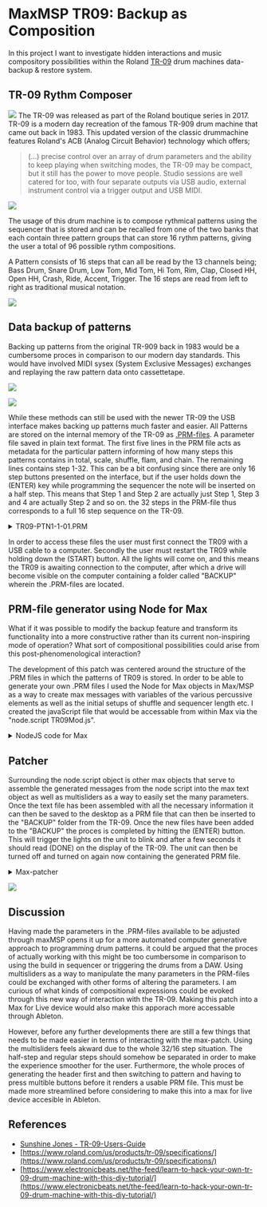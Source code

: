 # MaxMSP TR09: Backup as Composition


In this project I want to investigate hidden interactions and music compository possibilities  within the Roland [TR-09](https://www.roland.com/global/products/tr-09/) drum machines data-backup & restore system.

## TR-09 Rythm Composer
![](https://static.roland.com/assets/images/products/gallery/tr-09_top_gal.jpg)
The TR-09 was released as part of the Roland boutique series in 2017. TR-09 is a modern day recreation of the famous TR-909 drum machine that came out back in 1983. This updated version of the classic drummachine features Roland's ACB (Analog Circuit Behavior) technology which offers;

>  (...) precise control over an array of drum parameters and the ability to keep playing when switching modes, the TR-09 may be compact, but it still has the power to move people. Studio sessions are well catered for too, with four separate outputs via USB audio, external instrument control via a trigger output and USB MIDI.

![](./media/TR09PatternStorage.png)

The usage of this drum machine is to compose rythmical patterns using the sequencer that is stored and can be recalled from one of the two banks that each contain three pattern groups that can store 16 rythm patterns, giving the user a total of 96 possible rythm compositions.

A Pattern consists of 16 steps that can all be read by the 13 channels being; Bass Drum, Snare Drum, Low Tom, Mid Tom, Hi Tom, Rim, Clap, Closed HH, Open HH, Crash, Ride, Accent, Trigger. The 16 steps are read from left to right as traditional musical notation.  

![](./media/TR-09MusicalNotation.png)

## Data backup of patterns

Backing up patterns from the original TR-909 back in 1983 would be a cumbersome proces in comparison to our modern day standards. This would have involved MIDI sysex (System Exclusive Messages) exchanges and replaying the raw pattern data onto cassettetape.

![](https://www.bome.com/bome/images/products_sendsx_screenshot.png)

![](./media/Datasette.png)

While these methods can still be used with the newer TR-09 the USB interface makes backing up patterns much faster and easier. All Patterns are stored on the internal memory of the TR-09 as [.PRM-files](https://www.openthefile.net/extension/prm). A parameter file saved in plain text format. The first five lines in the PRM file acts as metadata for the particular pattern informing of how many steps this patterns contains in total, scale, shuffle, flam, and chain.  The remaining lines contains step 1-32. This can be a bit confusing since there are only 16 step buttons presented on the interface, but if the user holds down the (ENTER) key while programming the sequencer the note will be inserted on a half step. This means that Step 1 and Step 2 are actually just Step 1, Step 3 and 4 are actually Step 2 and so on. the 32 steps in the PRM-file thus corresponds to a full 16 step sequence on the TR-09.

<details>
  <summary>TR09-PTN1-1-01.PRM</summary>

```
END_STEP	= 32
SCALE	= 1
SHUFFLE	= 0
FLAM	= 0
CHAIN	= 0
STEP 1	= BD=2 SD=0 LT=0 MT=0 HT=0 RS=0 HC=0 CH=0 OH=0 CC=0 RC=1 TR=1 TA=0
STEP 2	= BD=0 SD=0 LT=0 MT=0 HT=0 RS=0 HC=0 CH=0 OH=0 CC=0 RC=0 TR=0 TA=0
STEP 3	= BD=0 SD=0 LT=0 MT=0 HT=0 RS=0 HC=0 CH=0 OH=0 CC=0 RC=0 TR=0 TA=0
STEP 4	= BD=0 SD=0 LT=0 MT=0 HT=0 RS=0 HC=0 CH=2 OH=0 CC=0 RC=0 TR=0 TA=0
STEP 5	= BD=0 SD=0 LT=0 MT=0 HT=0 RS=0 HC=0 CH=0 OH=0 CC=0 RC=0 TR=0 TA=0
STEP 6	= BD=0 SD=1 LT=0 MT=0 HT=0 RS=0 HC=0 CH=0 OH=0 CC=0 RC=0 TR=0 TA=0
STEP 7	= BD=0 SD=0 LT=1 MT=0 HT=0 RS=0 HC=0 CH=0 OH=1 CC=0 RC=0 TR=0 TA=0
STEP 8	= BD=0 SD=0 LT=0 MT=0 HT=0 RS=0 HC=0 CH=0 OH=0 CC=0 RC=0 TR=0 TA=0
STEP 9	= BD=0 SD=0 LT=0 MT=0 HT=0 RS=0 HC=0 CH=2 OH=0 CC=0 RC=0 TR=1 TA=0
STEP 10	= BD=0 SD=0 LT=0 MT=0 HT=0 RS=0 HC=0 CH=0 OH=0 CC=0 RC=0 TR=0 TA=0
STEP 11	= BD=0 SD=0 LT=0 MT=0 HT=0 RS=0 HC=0 CH=0 OH=0 CC=0 RC=0 TR=0 TA=0
STEP 12	= BD=0 SD=1 LT=0 MT=0 HT=0 RS=0 HC=1 CH=2 OH=0 CC=0 RC=0 TR=0 TA=0
STEP 13	= BD=2 SD=0 LT=0 MT=0 HT=0 RS=0 HC=0 CH=0 OH=1 CC=0 RC=1 TR=0 TA=0
STEP 14	= BD=0 SD=0 LT=0 MT=0 HT=0 RS=0 HC=0 CH=0 OH=0 CC=0 RC=0 TR=0 TA=0
STEP 15	= BD=0 SD=1 LT=0 MT=0 HT=0 RS=0 HC=0 CH=0 OH=0 CC=0 RC=0 TR=0 TA=0
STEP 16	= BD=0 SD=0 LT=1 MT=0 HT=0 RS=0 HC=0 CH=1 OH=0 CC=0 RC=0 TR=0 TA=0
STEP 17	= BD=0 SD=0 LT=0 MT=0 HT=0 RS=0 HC=0 CH=0 OH=0 CC=0 RC=0 TR=1 TA=0
STEP 18	= BD=0 SD=0 LT=0 MT=0 HT=0 RS=0 HC=0 CH=0 OH=1 CC=0 RC=0 TR=0 TA=0
STEP 19	= BD=0 SD=0 LT=0 MT=0 HT=0 RS=0 HC=0 CH=0 OH=0 CC=0 RC=0 TR=0 TA=0
STEP 20	= BD=0 SD=0 LT=0 MT=0 HT=0 RS=0 HC=0 CH=0 OH=0 CC=0 RC=0 TR=0 TA=0
STEP 21	= BD=0 SD=0 LT=0 MT=0 HT=0 RS=0 HC=0 CH=0 OH=0 CC=0 RC=0 TR=0 TA=0
STEP 22	= BD=0 SD=0 LT=0 MT=0 HT=0 RS=0 HC=0 CH=2 OH=0 CC=0 RC=0 TR=0 TA=0
STEP 23	= BD=0 SD=0 LT=0 MT=0 HT=0 RS=0 HC=0 CH=0 OH=0 CC=0 RC=0 TR=0 TA=0
STEP 24	= BD=0 SD=0 LT=0 MT=0 HT=0 RS=0 HC=0 CH=0 OH=0 CC=0 RC=0 TR=0 TA=0
STEP 25	= BD=0 SD=0 LT=0 MT=0 HT=0 RS=0 HC=0 CH=0 OH=0 CC=0 RC=0 TR=0 TA=0
STEP 26	= BD=0 SD=0 LT=0 MT=0 HT=0 RS=0 HC=0 CH=0 OH=0 CC=0 RC=0 TR=0 TA=0
STEP 27	= BD=0 SD=0 LT=0 MT=0 HT=0 RS=0 HC=0 CH=0 OH=0 CC=0 RC=0 TR=0 TA=0
STEP 28	= BD=0 SD=0 LT=0 MT=0 HT=0 RS=0 HC=0 CH=0 OH=0 CC=0 RC=0 TR=0 TA=0
STEP 29	= BD=0 SD=0 LT=0 MT=0 HT=0 RS=0 HC=0 CH=0 OH=0 CC=0 RC=0 TR=0 TA=0
STEP 30	= BD=0 SD=0 LT=0 MT=0 HT=0 RS=0 HC=0 CH=0 OH=0 CC=0 RC=0 TR=0 TA=0
STEP 31	= BD=0 SD=0 LT=0 MT=0 HT=0 RS=0 HC=0 CH=0 OH=0 CC=0 RC=0 TR=0 TA=0
STEP 32	= BD=0 SD=0 LT=0 MT=0 HT=0 RS=0 HC=0 CH=0 OH=0 CC=0 RC=0 TR=0 TA=0
```
</details>

In order to access these files the user must first connect the TR09 with a USB cable to a computer. Secondly the user must restart the TR09 while holding down the (START) button. All the lights will come on, and this means the TR09 is awaiting connection to the computer, after which a drive will become visible on the computer containing a folder called "BACKUP" wherein the .PRM-files are located.

## PRM-file generator using Node for Max
What if it was possible to modify the backup feature and transform its functionality into a more constructive rather than its current non-inspiring mode of operation? What sort of compositional possibilities could arise from this post-phenomenological interaction?

The development of this patch was centered around the structure of the .PRM files in which the patterns of TR09 is stored. In order to be able to generate your own .PRM files I used the Node for Max objects in Max/MSP as a way to create max messages with variables of the various percussive elements as well as the initial setups of shuffle and sequencer length etc. I created the javaScript file that would be accessable from within Max via the "node.script TR09Mod.js".

<details>
  <summary>NodeJS code for Max</summary>

```
const maxApi = require('max-api');

maxApi.addHandler('header', (end_Step, scale, shuffle, flam, chain) => {
  let v_End_Step = `END_STEP	= ${end_Step} \n`;
  let v_Scale = `SCALE	= ${scale} \n`;
  let v_Shuffle = `SHUFFLE	= ${shuffle} \n`;
  let v_Flam = `FLAM	= ${flam} \n`;
  let v_Chain = `CHAIN	= ${chain} \n`;
  maxApi.outlet(v_End_Step+v_Scale+v_Shuffle+v_Flam+v_Chain);
});

maxApi.addHandler('Step_1', (BD_1, SD_1, LT_1, MT_1, HT_1, RS_1, HC_1, CH_1, OH_1, CC_1, RC_1, TR_1, TA_1) => {
   maxApi.outlet(`STEP 1	= BD=${BD_1} SD=${SD_1} LT=${LT_1} MT=${MT_1} HT=${HT_1} RS=${RS_1} HC=${HC_1} CH=${CH_1} OH=${OH_1} CC=${CC_1} RC=${RC_1} TR=${TR_1} TA=${TA_1}`);
});

maxApi.addHandler('Step_2', (BD_2, SD_2, LT_2, MT_2, HT_2, RS_2, HC_2, CH_2, OH_2, CC_2, RC_2, TR_2, TA_2) => {
   maxApi.outlet(`STEP 2	= BD=${BD_2} SD=${SD_2} LT=${LT_2} MT=${MT_2} HT=${HT_2} RS=${RS_2} HC=${HC_2} CH=${CH_2} OH=${OH_2} CC=${CC_2} RC=${RC_2} TR=${TR_2} TA=${TA_2}`);
});

maxApi.addHandler('Step_3', (BD_3, SD_3, LT_3, MT_3, HT_3, RS_3, HC_3, CH_3, OH_3, CC_3, RC_3, TR_3, TA_3) => {
   maxApi.outlet(`STEP 3	= BD=${BD_3} SD=${SD_3} LT=${LT_3} MT=${MT_3} HT=${HT_3} RS=${RS_3} HC=${HC_3} CH=${CH_3} OH=${OH_3} CC=${CC_3} RC=${RC_3} TR=${TR_3} TA=${TA_3}`);
});

maxApi.addHandler('Step_4', (BD_4, SD_4, LT_4, MT_4, HT_4, RS_4, HC_4, CH_4, OH_4, CC_4, RC_4, TR_4, TA_4) => {
   maxApi.outlet(`STEP 4	= BD=${BD_4} SD=${SD_4} LT=${LT_4} MT=${MT_4} HT=${HT_4} RS=${RS_4} HC=${HC_4} CH=${CH_4} OH=${OH_4} CC=${CC_4} RC=${RC_4} TR=${TR_4} TA=${TA_4}`);
});

maxApi.addHandler('Step_5', (BD_5, SD_5, LT_5, MT_5, HT_5, RS_5, HC_5, CH_5, OH_5, CC_5, RC_5, TR_5, TA_5) => {
   maxApi.outlet(`STEP 5	= BD=${BD_5} SD=${SD_5} LT=${LT_5} MT=${MT_5} HT=${HT_5} RS=${RS_5} HC=${HC_5} CH=${CH_5} OH=${OH_5} CC=${CC_5} RC=${RC_5} TR=${TR_5} TA=${TA_5}`);
});

maxApi.addHandler('Step_6', (BD_6, SD_6, LT_6, MT_6, HT_6, RS_6, HC_6, CH_6, OH_6, CC_6, RC_6, TR_6, TA_6) => {
   maxApi.outlet(`STEP 6	= BD=${BD_6} SD=${SD_6} LT=${LT_6} MT=${MT_6} HT=${HT_6} RS=${RS_6} HC=${HC_6} CH=${CH_6} OH=${OH_6} CC=${CC_6} RC=${RC_6} TR=${TR_6} TA=${TA_6}`);
});

maxApi.addHandler('Step_7', (BD_7, SD_7, LT_7, MT_7, HT_7, RS_7, HC_7, CH_7, OH_7, CC_7, RC_7, TR_7, TA_7) => {
   maxApi.outlet(`STEP 7	= BD=${BD_7} SD=${SD_7} LT=${LT_7} MT=${MT_7} HT=${HT_7} RS=${RS_7} HC=${HC_7} CH=${CH_7} OH=${OH_7} CC=${CC_7} RC=${RC_7} TR=${TR_7} TA=${TA_7}`);
});

maxApi.addHandler('Step_8', (BD_8, SD_8, LT_8, MT_8, HT_8, RS_8, HC_8, CH_8, OH_8, CC_8, RC_8, TR_8, TA_8) => {
   maxApi.outlet(`STEP 8	= BD=${BD_8} SD=${SD_8} LT=${LT_8} MT=${MT_8} HT=${HT_8} RS=${RS_8} HC=${HC_8} CH=${CH_8} OH=${OH_8} CC=${CC_8} RC=${RC_8} TR=${TR_8} TA=${TA_8}`);
});

maxApi.addHandler('Step_9', (BD_9, SD_9, LT_9, MT_9, HT_9, RS_9, HC_9, CH_9, OH_9, CC_9, RC_9, TR_9, TA_9) => {
   maxApi.outlet(`STEP 9	= BD=${BD_9} SD=${SD_9} LT=${LT_9} MT=${MT_9} HT=${HT_9} RS=${RS_9} HC=${HC_9} CH=${CH_9} OH=${OH_9} CC=${CC_9} RC=${RC_9} TR=${TR_9} TA=${TA_9}`);
});

maxApi.addHandler('Step_10', (BD_10, SD_10, LT_10, MT_10, HT_10, RS_10, HC_10, CH_10, OH_10, CC_10, RC_10, TR_10, TA_10) => {
   maxApi.outlet(`STEP 10	= BD=${BD_10} SD=${SD_10} LT=${LT_10} MT=${MT_10} HT=${HT_10} RS=${RS_10} HC=${HC_10} CH=${CH_10} OH=${OH_10} CC=${CC_10} RC=${RC_10} TR=${TR_10} TA=${TA_10}`);
});

maxApi.addHandler('Step_11', (BD_11, SD_11, LT_11, MT_11, HT_11, RS_11, HC_11, CH_11, OH_11, CC_11, RC_11, TR_11, TA_11) => {
   maxApi.outlet(`STEP 11	= BD=${BD_11} SD=${SD_11} LT=${LT_11} MT=${MT_11} HT=${HT_11} RS=${RS_11} HC=${HC_11} CH=${CH_11} OH=${OH_11} CC=${CC_11} RC=${RC_11} TR=${TR_11} TA=${TA_11}`);
});

maxApi.addHandler('Step_12', (BD_12, SD_12, LT_12, MT_12, HT_12, RS_12, HC_12, CH_12, OH_12, CC_12, RC_12, TR_12, TA_12) => {
   maxApi.outlet(`STEP 12	= BD=${BD_12} SD=${SD_12} LT=${LT_12} MT=${MT_12} HT=${HT_12} RS=${RS_12} HC=${HC_12} CH=${CH_12} OH=${OH_12} CC=${CC_12} RC=${RC_12} TR=${TR_12} TA=${TA_12}`);
});

maxApi.addHandler('Step_13', (BD_13, SD_13, LT_13, MT_13, HT_13, RS_13, HC_13, CH_13, OH_13, CC_13, RC_13, TR_13, TA_13) => {
   maxApi.outlet(`STEP 13	= BD=${BD_13} SD=${SD_13} LT=${LT_13} MT=${MT_13} HT=${HT_13} RS=${RS_13} HC=${HC_13} CH=${CH_13} OH=${OH_13} CC=${CC_13} RC=${RC_13} TR=${TR_13} TA=${TA_13}`);
});

maxApi.addHandler('Step_14', (BD_14, SD_14, LT_14, MT_14, HT_14, RS_14, HC_14, CH_14, OH_14, CC_14, RC_14, TR_14, TA_14) => {
   maxApi.outlet(`STEP 14	= BD=${BD_14} SD=${SD_14} LT=${LT_14} MT=${MT_14} HT=${HT_14} RS=${RS_14} HC=${HC_14} CH=${CH_14} OH=${OH_14} CC=${CC_14} RC=${RC_14} TR=${TR_14} TA=${TA_14}`);
});

maxApi.addHandler('Step_15', (BD_15, SD_15, LT_15, MT_15, HT_15, RS_15, HC_15, CH_15, OH_15, CC_15, RC_15, TR_15, TA_15) => {
   maxApi.outlet(`STEP 15	= BD=${BD_15} SD=${SD_15} LT=${LT_15} MT=${MT_15} HT=${HT_15} RS=${RS_15} HC=${HC_15} CH=${CH_15} OH=${OH_15} CC=${CC_15} RC=${RC_15} TR=${TR_15} TA=${TA_15}`);
});

maxApi.addHandler('Step_16', (BD_16, SD_16, LT_16, MT_16, HT_16, RS_16, HC_16, CH_16, OH_16, CC_16, RC_16, TR_16, TA_16) => {
   maxApi.outlet(`STEP 16	= BD=${BD_16} SD=${SD_16} LT=${LT_16} MT=${MT_16} HT=${HT_16} RS=${RS_16} HC=${HC_16} CH=${CH_16} OH=${OH_16} CC=${CC_16} RC=${RC_16} TR=${TR_16} TA=${TA_16}`);
});

maxApi.addHandler('Step_17', (BD_17, SD_17, LT_17, MT_17, HT_17, RS_17, HC_17, CH_17, OH_17, CC_17, RC_17, TR_17, TA_17) => {
   maxApi.outlet(`STEP 17	= BD=${BD_17} SD=${SD_17} LT=${LT_17} MT=${MT_17} HT=${HT_17} RS=${RS_17} HC=${HC_17} CH=${CH_17} OH=${OH_17} CC=${CC_17} RC=${RC_17} TR=${TR_17} TA=${TA_17}`);
});

maxApi.addHandler('Step_18', (BD_18, SD_18, LT_18, MT_18, HT_18, RS_18, HC_18, CH_18, OH_18, CC_18, RC_18, TR_18, TA_18) => {
   maxApi.outlet(`STEP 18	= BD=${BD_18} SD=${SD_18} LT=${LT_18} MT=${MT_18} HT=${HT_18} RS=${RS_18} HC=${HC_18} CH=${CH_18} OH=${OH_18} CC=${CC_18} RC=${RC_18} TR=${TR_18} TA=${TA_18}`);
});

maxApi.addHandler('Step_19', (BD_19, SD_19, LT_19, MT_19, HT_19, RS_19, HC_19, CH_19, OH_19, CC_19, RC_19, TR_19, TA_19) => {
   maxApi.outlet(`STEP 19	= BD=${BD_19} SD=${SD_19} LT=${LT_19} MT=${MT_19} HT=${HT_19} RS=${RS_19} HC=${HC_19} CH=${CH_19} OH=${OH_19} CC=${CC_19} RC=${RC_19} TR=${TR_19} TA=${TA_19}`);
});

maxApi.addHandler('Step_20', (BD_20, SD_20, LT_20, MT_20, HT_20, RS_20, HC_20, CH_20, OH_20, CC_20, RC_20, TR_20, TA_20) => {
   maxApi.outlet(`STEP 20	= BD=${BD_20} SD=${SD_20} LT=${LT_20} MT=${MT_20} HT=${HT_20} RS=${RS_20} HC=${HC_20} CH=${CH_20} OH=${OH_20} CC=${CC_20} RC=${RC_20} TR=${TR_20} TA=${TA_20}`);
});

maxApi.addHandler('Step_21', (BD_21, SD_21, LT_21, MT_21, HT_21, RS_21, HC_21, CH_21, OH_21, CC_21, RC_21, TR_21, TA_21) => {
   maxApi.outlet(`STEP 21	= BD=${BD_21} SD=${SD_21} LT=${LT_21} MT=${MT_21} HT=${HT_21} RS=${RS_21} HC=${HC_21} CH=${CH_21} OH=${OH_21} CC=${CC_21} RC=${RC_21} TR=${TR_21} TA=${TA_21}`);
});

maxApi.addHandler('Step_22', (BD_22, SD_22, LT_22, MT_22, HT_22, RS_22, HC_22, CH_22, OH_22, CC_22, RC_22, TR_22, TA_22) => {
   maxApi.outlet(`STEP 22	= BD=${BD_22} SD=${SD_22} LT=${LT_22} MT=${MT_22} HT=${HT_22} RS=${RS_22} HC=${HC_22} CH=${CH_22} OH=${OH_22} CC=${CC_22} RC=${RC_22} TR=${TR_22} TA=${TA_22}`);
});

maxApi.addHandler('Step_23', (BD_23, SD_23, LT_23, MT_23, HT_23, RS_23, HC_23, CH_23, OH_23, CC_23, RC_23, TR_23, TA_23) => {
   maxApi.outlet(`STEP 23	= BD=${BD_23} SD=${SD_23} LT=${LT_23} MT=${MT_23} HT=${HT_23} RS=${RS_23} HC=${HC_23} CH=${CH_23} OH=${OH_23} CC=${CC_23} RC=${RC_23} TR=${TR_23} TA=${TA_23}`);
});

maxApi.addHandler('Step_24', (BD_24, SD_24, LT_24, MT_24, HT_24, RS_24, HC_24, CH_24, OH_24, CC_24, RC_24, TR_24, TA_24) => {
   maxApi.outlet(`STEP 24	= BD=${BD_24} SD=${SD_24} LT=${LT_24} MT=${MT_24} HT=${HT_24} RS=${RS_24} HC=${HC_24} CH=${CH_24} OH=${OH_24} CC=${CC_24} RC=${RC_24} TR=${TR_24} TA=${TA_24}`);
});

maxApi.addHandler('Step_25', (BD_25, SD_25, LT_25, MT_25, HT_25, RS_25, HC_25, CH_25, OH_25, CC_25, RC_25, TR_25, TA_25) => {
   maxApi.outlet(`STEP 25	= BD=${BD_25} SD=${SD_25} LT=${LT_25} MT=${MT_25} HT=${HT_25} RS=${RS_25} HC=${HC_25} CH=${CH_25} OH=${OH_25} CC=${CC_25} RC=${RC_25} TR=${TR_25} TA=${TA_25}`);
});

maxApi.addHandler('Step_26', (BD_26, SD_26, LT_26, MT_26, HT_26, RS_26, HC_26, CH_26, OH_26, CC_26, RC_26, TR_26, TA_26) => {
   maxApi.outlet(`STEP 26	= BD=${BD_26} SD=${SD_26} LT=${LT_26} MT=${MT_26} HT=${HT_26} RS=${RS_26} HC=${HC_26} CH=${CH_26} OH=${OH_26} CC=${CC_26} RC=${RC_26} TR=${TR_26} TA=${TA_26}`);
});

maxApi.addHandler('Step_27', (BD_27, SD_27, LT_27, MT_27, HT_27, RS_27, HC_27, CH_27, OH_27, CC_27, RC_27, TR_27, TA_27) => {
   maxApi.outlet(`STEP 27	= BD=${BD_27} SD=${SD_27} LT=${LT_27} MT=${MT_27} HT=${HT_27} RS=${RS_27} HC=${HC_27} CH=${CH_27} OH=${OH_27} CC=${CC_27} RC=${RC_27} TR=${TR_27} TA=${TA_27}`);
});

maxApi.addHandler('Step_28', (BD_28, SD_28, LT_28, MT_28, HT_28, RS_28, HC_28, CH_28, OH_28, CC_28, RC_28, TR_28, TA_28) => {
   maxApi.outlet(`STEP 28	= BD=${BD_28} SD=${SD_28} LT=${LT_28} MT=${MT_28} HT=${HT_28} RS=${RS_28} HC=${HC_28} CH=${CH_28} OH=${OH_28} CC=${CC_28} RC=${RC_28} TR=${TR_28} TA=${TA_28}`);
});

maxApi.addHandler('Step_29', (BD_29, SD_29, LT_29, MT_29, HT_29, RS_29, HC_29, CH_29, OH_29, CC_29, RC_29, TR_29, TA_29) => {
   maxApi.outlet(`STEP 29	= BD=${BD_29} SD=${SD_29} LT=${LT_29} MT=${MT_29} HT=${HT_29} RS=${RS_29} HC=${HC_29} CH=${CH_29} OH=${OH_29} CC=${CC_29} RC=${RC_29} TR=${TR_29} TA=${TA_29}`);
});

maxApi.addHandler('Step_30', (BD_30, SD_30, LT_30, MT_30, HT_30, RS_30, HC_30, CH_30, OH_30, CC_30, RC_30, TR_30, TA_30) => {
   maxApi.outlet(`STEP 30	= BD=${BD_30} SD=${SD_30} LT=${LT_30} MT=${MT_30} HT=${HT_30} RS=${RS_30} HC=${HC_30} CH=${CH_30} OH=${OH_30} CC=${CC_30} RC=${RC_30} TR=${TR_30} TA=${TA_30}`);
});

maxApi.addHandler('Step_31', (BD_31, SD_31, LT_31, MT_31, HT_31, RS_31, HC_31, CH_31, OH_31, CC_31, RC_31, TR_31, TA_31) => {
   maxApi.outlet(`STEP 31	= BD=${BD_31} SD=${SD_31} LT=${LT_31} MT=${MT_31} HT=${HT_31} RS=${RS_31} HC=${HC_31} CH=${CH_31} OH=${OH_31} CC=${CC_31} RC=${RC_31} TR=${TR_31} TA=${TA_31}`);
});

maxApi.addHandler('Step_32', (BD_32, SD_32, LT_32, MT_32, HT_32, RS_32, HC_32, CH_32, OH_32, CC_32, RC_32, TR_32, TA_32) => {
   maxApi.outlet(`STEP 32	= BD=${BD_32} SD=${SD_32} LT=${LT_32} MT=${MT_32} HT=${HT_32} RS=${RS_32} HC=${HC_32} CH=${CH_32} OH=${OH_32} CC=${CC_32} RC=${RC_32} TR=${TR_32} TA=${TA_32}`);
});

```
</details>

## Patcher
Surrounding the node.script object is other max objects that serve to assemble the generated messages from the node script into the max text object as well as multisliders as a way to easily set the many parameters. Once the text file has been assembled with all the necessary information it can then be saved to the desktop as a PRM file that can then be inserted to the "BACKUP" folder from the TR-09. Once the new files have been added to the "BACKUP" the proces is completed by hitting the (ENTER) button. This will trigger the lights on the unit to blink and after a few seconds it should read (DONE) on the display of the TR-09. The unit can then be turned off and turned on again now containing the generated PRM file.

<details>
  <summary>Max-patcher</summary>
<pre><code>
----------begin_max5_patcher----------
17409.3oc6c+8aiicjnG+YO+UXzH6a8su72T5BjGRl8BLOjrIXlA39vjfFps
U6VYrkLrjmerKx+6WIRIaIJQ4SQdpCK69axld1QrsYwpN5HxhG8g+OeyEu6S
K9soKe2k+et7mt7hK9e9lKtn5k17BWr8e+h2c2je6pamrr5u16lO8WW7o+06
de8lVM82VU8x2e4eexpUSeX9e+gE27vj6ta5C696L65p+Fq+o9ekLJZ2qN+w
6lM+1oqp9slku8Uuexpq9xr427wGld0p5vJobzGhd+koE4a9GYih27ORR9Pz
k+ym+Us3wU69cEu8UqeoU+98Sq+87t28zOP0dYc.VeTt8v7h284Y2N8Wl9vx
YKlu2unKd2j6ueuW9h89Q1ja9WKp9EM58O8RylW+RwO8ROL8Wl8zu1me4IOr
9fc05izGenJHe2uUj8tm+8r3504yGmU8CU+h+6uYWLUUPlO4toKuexU0+vap
a617younMoqp+nHKpNCF8btac09laWb0OOspFEs6EWb+z4yle+CSWNc9pIq1
F4Os4qm94IOd6pO94EyWsb1+c0tOdcE4Ta+yaCuStwMG.Uw9e5gYSt8on+lG
lc8h4aBhCpCad4c6te5x3pwCa9ymOXp9aLex8m3Gd8vu04jV13x0GjOt7SSd
XSY5S2VsGR1swUKVb6ga5oetam94Ua278ylOuQVb0h6aeiOL6luble1OsX8F
u6b+tq1xxO9375s9w0CHV8wkS9kCy1qlb6saeK6g+5+sIymc2jUSWMqtDjD8
zFmNex5Czur7pGVb6sGb7Vuke4Da450ivuZ5uN65UeoZGs+fg0+0mc+tAQu6
op70ytY5xUG9ZqlbyxCekkq985j9duzieZ66f+3po2c+sqOJN7uv52ZLa4pk
eYwutb6ewcCz1OA777d6+N58m+6fW+byCd3bgqKISt5mubV+9u6+qd+oPSS2
eKGLMZ7da3DyjFGsdZyj70uoItnZVz7wGMY5IlPMMYuMczrpylu5cu+s5+3x
+4ti7+827M69+48u1Fwjj00QLiSGWMIaTDCW95Y3RY2mfIM4CqmeIIJkwKe0
LdIMpGefTZ03kQ4Ld4qm4Wh663k3n0WSXNCX9JY.S7n9NfY73zpS7kALecLf
Iu2CXhJ9PICX9pY.SReGvLJlOQ5qmwKQi663kxDNk2uhFuTz2wKEooL+xWOi
WR663k7Lle4qnwK8tELY4ELdwPiWt+xeX0z6+XZRKk73n7yzl1zyWzSiJ2Tk
GmT2s1zLGp4wmqj+tC9Aab60OLCz5sYusa0die7ScK2a41tela89Ke62a6Vv
evsg2gaEeiaGe91anRZq2Q9Vuq7Nbm4c4ty+h2gdGuK8m4N061cq+Eti8u3c
s+Euy8uvcu+kuC9u3cw2g6juK2MeI2Q+ybW8ew6r+4u69m+N7e96x+YuS+sc
29O8c7uk65uS24eGu6+mdE.zbhllyhez1aLa9UKt6toa9jhC+67zT5+sGWc+
iqtb0hK+uVOsxk+PUtp4e68mhOq4Fa6C1a8C2SqllIMY6a9plsIo4jMGOWez
9a7oOm6vOqquYqpCjyczmb1i9nW9nOa75C6n3w4YEI4QQQ4Qid+kipWLYQ69
yWHSzLIexS14neG6FIr4X4G+SGcPN+5o+V8GSag7bbuyyE6xyaxxQQq+2Gh7
722ddNwB44ndmmS2kmSK2joyRRGf772+ssmmiMPddbuSyQ6RyUyZDkNJd.Ry
e6YRyVX54Q8MMudL71zbbUdNMc7.jl+aeWqo4wFHKW16rb1trb0TyQIiKFhA
ysmkGYfrbQuyxwayxoiplYNIOa.xxeW6SYTZfrbdeyxUqRnprbURNJINYH97
uen0rbgAxxY8NKmuKKWeVywECw7xe2O1ZVN2.Y4zdmkS1kkqOm43jxAHK+Wa
OKmYfrbuuBv3cWAX51oLFMDWYxeo8rrIt.vdmk2c8eoIau.vgXd4e3+r0rbH
t7uiZk+g8945o2tYUzetxP54Gtm7xEhx593Gusoxmpo9cI0+oIyuYu66ghIw
O83pUKle1jzQiVuexCSta5poO7w5VWdpAsR6aVchLtLoJEls6Oe8jHegQiKu
+g0ue5y6tESW9eLyk+uy1rtWnWkotzrxcSiDuYoZljuctiBeMNNLo9WpKvmn
ef6c8d48skuO0zy8mLtndfbtgZ+6Kll99ykl5cmwyJdajlNQ231KMk16zTZ6
oohWQoou8roojdmlhdajlNQ2v1KME22zzSs7609noyllh5cZJ6sQZ56N2a5J
F26zT7aizzIZnzdooQ8MM8bWydc+IcmniP6klJ6cZJ+sQZ5ud1zTQuSSIuMd
S2e4roodeV3wuQNK7SzTk8RS8e8o7F4rv+ymMMk1+kwyqizz583mdh8oSlJN
5THW+yO6tGu6zM35kary573te7HucgyUseHtt0kqyuiGWDMNcyWFPGZBQxK1
Dh2Gz9.8hUjHCWQJ9ZrhjO1vUjzuJqHiLbEI5qxJRocqHO2jiuppHEFthj8U
YEI2vUj3uJqHY1sh7bWh9pphjZ3JR9WkUjDCWQR9prhX3qYO9qxqYO2vWyd7
WkWydlgO6232hWy9K+ksJs2eOfZj3B9BZ7O29BZLDeOqpC3yliyh7VmsSFW+
exGsQCzQennLcTR4dunyI9nyjR6TB8vuu52Na9K8sFt53byeuymsWt3wGtZ2
ngsey0t73itqmtb0r4O8M8+mdtmTa9K2oABcM.GII.KGf.rTR.VL.A3la.hy
QX0hc8D+sW7v003ZDa3XeyBB8x3j1C9nvF7QuhS7QxS7wlIwK4sj4CvaIyG+
5cjgrXudjQjUFYjO5Ubhej3D+Xyj2KeEm2KEm2GYl7dwq37dg37doYx64uhy
64hy6ElIum8JNumINumal7d5q37dp37dlYx6Iuhy6Ihy6olIu+J9ZpykeM0l
4RpyeEeI04c3RpMSdWxUTmM.WQc1q3SzMS9I5ZlKnVx4rr6CZCZ.J4C228IR
AM.k7of6l5NnAXERDxGeF3XT1GHODE51dmaKwX0c5Z.BRAwXwfLbTRktXPxg
U2HXmiwrhAIFkLsy3gHBkDfubYduMtuj5uaC00W+wZxu+3jUqdX1mdbU8ca8
DQZ23l9laW7oI21vE51Do9aN9.HLp+G2t5+i5q5+iFkh5+n9Op+i5+M1Jp+2
g0IEp+i5+GuRyP8eT+G0+Q8eT+G0+u.0+alkQ8eT+G0+Q8eT+G0+alkQ8+fb
gIn9uGxxn9uGRhn9+Pn9eLp+i5+n9Op+i5+cMMg5+n9Op+2HMg5+n9Op+G3z
Dp+i5+n9efSSn9Op+i5+duhf5+Vqhf5+Vqhf5+Fqhf5+lqhf5+Vqhf5+Fqhf
5+lqhf5+Vqhf5+Fqhf5+lqhf5+Vqhf5+cbYMh5+n9Op+i5+dL.Q8eT+G0+Q8
eT+G0+Q8eT+G0+Q8e+E6n9Op+i5+n9Op+i5+n9u+hcT+G0+Q8+9Gfn9eeCPT
+G0+Q8eIQHp+6iHD0+Cq5+Qsq9+3dq9eVLp+i5+n9Op+2Xqn9eGVmTn9Op+e
7JMC0+Q8eT+G0+Q8eT++BT+uYVF0+Q8eT+G0+Q8eT+uYVF0+CxElf5+dHKi5
+dHIh5+Cg5+Qn9Op+i5+n9Op+20zDp+i5+n9eizDp+i5+n9efSSn9Op+i5+A
NMg5+n9Op+68JBp+asJBp+asJBp+arJBp+atJBp+asJBp+arJBp+atJBp+as
JBp+arJBp+atJBp+asJBp+2wk0Hp+i5+n9Op+6w.D0+Q8eT+G0+Q8eT+G0+Q
8eT+G0+8Wri5+n9Op+i5+n9Op+i5+9K1Q8eT+G0+6e.h5+8M.Q8eT+G0+kDg
n9uOhPT+Onp+mLtU0+O3KrS2T+OJA0+Q8eT+G0+arUT+uCqSJT+G0+Odklg5
+n9Op+i5+n9Op+eAp+2LKi5+n9Op+i5+n9Op+2LKi5+A4BSP8eOjkQ8eOjDQ
8+AP8+jwn9Op+i5+n9Op+20zDp+i5+n9eizDp+i5+n9efSSn9Op+i5+ANMg5
+n9Op+68JBp+asJBp+asJBp+arJBp+atJBp+asJBp+arJBp+atJBp+asJBp+
arJBp+atJBp+asJBp+2wk0Hp+i5+n9Op+6w.D0+Q8eT+G0+Q8eT+G0+Q8eT+
G0+8Wri5+n9Op+i5+n9Op+i5+9K1Q8eT+G0+6e.h5+8M.Q8eT+G0+kDgn9uO
hPT+Orp+Opc0+i6q5+kEwn9Op+i5+n9eish5+cXcRg5+n9+wqzLT+G0+Q8eT
+G0+Q8+KP8+lYYT+G0+Q8eT+G0+Q8+lYYT+OHWXBp+6grLp+6gjHp+ODp+OB
0+Q8eT+G0+Q8+tllP8eT+G0+ajlP8eT+G0+CbZB0+Q8eT+OvoIT+G0+Q8euW
QP8eqUQP8eqUQP8eiUQP8eyUQP8eqUQP8eiUQP8eyUQP8eqUQP8eiUQP8eyU
QP8eqUQP8+NtrFQ8eT+G0+Q8eOFfn9Op+i5+n9Op+i5+n9Op+i5+n9u+hcT+
G0+Q8eT+G0+Q8eT+2ewNp+i5+n9e+CPT+uuAHp+i5+n9ujHD0+8QDh5+gU8+
x1U+Oo2p+mjf5+n9Op+i5+M1Jp+2g0IEp+i5+GuRyP8eT+G0+Q8eT+G0+u.0
+alkQ8eT+G0+Q8eT+G0+alkQ8+fbgIn9uGxxn9uGRhn9+Pn9eIp+i5+n9Op+
i5+cMMg5+n9Op+2HMg5+n9Op+G3zDp+i5+n9efSSn9Op+i5+duhf5+Vqhf5+
Vqhf5+Fqhf5+lqhf5+Vqhf5+Fqhf5+lqhf5+Vqhf5+Fqhf5+lqhf5+Vqhf5+
cbYMh5+n9Op+i5+dL.Q8eT+G0+Q8eT+G0+Q8eT+G0+Q8e+E6n9Op+i5+n9Op
+i5+n9u+hcT+G0+Q8+9Gfn9eeCPT+G0+Q8eIQHp+6iHD0+Cq5+Esq9eZeU+u
XTDp+i5+n9Op+2Xqn9eGVmTn9Op+e7JMC0+Q8eT+G0+Q8eT++BT+uYVF0+Q8
eT+G0+Q8eT+uYVF0+CxElf5+dHKi5+dHIh5+Cg5+En9Op+i5+n9Op+20zDp+
i5+n9eizDp+i5+n9efSSn9Op+i5+ANMg5+n9Op+68JBp+asJBp+asJBp+arJ
Bp+atJBp+asJBp+arJBp+atJBp+asJBp+arJBp+atJBp+asJBp+2wk0Hp+i5
+n9Op+6w.D0+Q8eT+G0+Q8eT+G0+Q8eT+G0+8Wri5+n9Op+i5+n9Op+i5+9K
1Q8eT+G0+6e.h5+8M.Q8eT+G0+kDgn9uOhPT+Orp+m2t5+Y8V8+rXT+G0+Q8
eT+uwVQ8+NrNoP8eT++3UZFp+i5+n9Op+elSX9nbLj+C4+P9eXxxP9eHxxP9
eHxxP9eHxxP9eHxxP9ePtpDH+2CYYH+2CIQH+eHH+OGx+g7eH+Gx+g7+tllf
7eH+Gx+ajlf7eH+Gx+CbZBx+g7eH+OvoIH+Gx+g7euWQf7eqUQf7eqUQf7ei
UQf7eyUQf7eqUQf7eiUQf7eyUQf7eqUQf7eiUQf7eyUQf7eqUQf7+NtrFg7e
H+Gx+g7eOFfP9Oj+C4+P9Oj+C4+P9Oj+C4+P9u+hcH+Gx+g7eH+Gx+g7eH+2
ewNj+C4+P9e+CPH+uuAHj+C4+P9ujHDx+8QDB4+gk7+r1I+Ou2j+GkB4+P9O
j+C4+M1Jj+2g0IEj+C4+GuRyf7eH+Gx+g7eoPoi5+n9Op+GjrLp+GhrLp+Gh
rLp+GhrLp+GhrLp+GjKLA0+8PVF0+8PRD0+GB0+yP8eT+G0+Q8eT+uqoIT+G
0+Q8+FoIT+G0+Q8+.mlP8eT+G0+CbZB0+Q8eT+26UDT+2ZUDT+2ZUDT+2XUD
T+2bUDT+2ZUDT+2XUDT+2bUDT+2ZUDT+2XUDT+2bUDT+2ZUDT+uiKqQT+G0+
Q8eT+2iAHp+i5+n9Op+i5+n9Op+i5+n9Op+6uXG0+Q8eT+G0+Q8eT+G0+8Wr
i5+n9Op+2+.D0+6a.h5+n9Op+KIBQ8eeDgn9eXU+Osc0+K5q5+4EYn9Op+i5
+n9eish5+cXcRg5+n9+wqzLT+G0+Q8eT+G0+Q8+KP8+lYYT+G0+Q8eT+G0+Q
8+lYYT+OHWXBp+6grLp+6gjHp+ODp+mh5+n9Op+i5+n9eWSSn9Op+i5+MRSn
9Op+i5+ANMg5+n9Op+G3zDp+i5+n9u2qHn9u0pHn9u0pHn9uwpHn9u4pHn9u
0pHn9uwpHn9u4pHn9u0pHn9uwpHn9u4pHn9u0pHn9eGWVin9Op+i5+n9uGCP
T+G0+Q8eT+G0+Q8eT+G0+Q8eT+2ewNp+i5+n9Op+i5+n9Op+6uXG0+Q8eT+u
+AHp+22.D0+Q8eT+WRDh5+9HBQ8+vp9eR6p+W1a0+SRP8eT+G0+Q8+FaE0+6
v5jB0+Q8+iWoYn9Op+i5+n9Op+i5+Wf5+Myxn9Op+i5+n9Op+i5+Myxn9ePt
vDT+2CYYT+2CIQT+eHT+OA0+Q8eT+G0+Q8+tllP8eT+G0+ajlP8eT+G0+CbZ
B0+Q8eT+OvoIT+G0+Q8euWQP8eqUQP8eqUQP8eiUQP8eyUQP8eqUQP8eiUQP
8eyUQP8eqUQP8eiUQP8eyUQP8eqUQP8+NtrFQ8eT+G0+Q8eOFfn9Op+i5+n9
Op+i5+n9Op+i5+n9u+hcT+G0+Q8eT+G0+Q8eT+2ewNp+i5+n9e+CPT+uuAHp
+i5+n9ujHD0+8QDh5+gU8+31U+eTeU+OaTJp+i5+n9Op+2Xqn9eGVmTn9Op+
e7JMC0+Q8eT+G0+Q8eT++BT+uYVF0+Q8eT+G0+Q8eT+uYVF0+CxElf5+dHKi
5+dHIh5+Cg5+wn9Op+i5+n9Op+20zDp+i5+n9eizDp+i5+n9efSSn9Op+i5+
ANMg5+n9Op+68JBp+asJBp+asJBp+arJBp+atJBp+asJBp+arJBp+atJBp+a
sJBp+arJBp+atJBp+asJBp+2wk0Hp+i5+n9Op+6w.D0+Q8eT+G0+Q8eT+G0+
Q8eT+G0+8Wri5+n9Op+i5+n9Op+i5+9K1Q8eT+G0+6e.h5+8M.Q8eT+G0+kD
gn9uOhPT+Orp+G0t5+i6s5+YIn9Op+i5+n9eish5+cXcRg5+n9+wqzLT+G0+
Q8eT+G0+Q8+KP8+lYYT+G0+Q8eT+G0+Q8+lYYT+OHWXBp+6grLp+6gjHp+OD
p+Gg5+n9Op+i5+n9eWSSn9Op+i5+MRSn9Op+i5+ANMg5+n9Op+G3zDp+i5+n
9u2qHn9u0pHn9u0pHn9uwpHn9u4pHn9u0pHn9uwpHn9u4pHn9u0pHn9uwpHn
9u4pHn9u0pHn9eGWVin9Op+i5+n9uGCPT+G0+Q8eT+G0+Q8eT+G0+Q8eT+2e
wNp+i5+n9Op+i5+n9Op+6uXG0+Q8eT+u+AHp+22.D0+Q8eT+WRDh5+9HBQ8+
fp9e73VU++fud4cS8+nTT+G0+Q8eT+uwVQ8+NrNoP8eT++3UZFp+i5+n9Op+
i5+n9+En9eyrLp+i5+n9Op+i5+n9eyrLp+GjKLA0+8PVF0+8PRD0+G.0+iGi
5+n9Op+i5+n9eWSSn9Op+i5+MRSn9Op+i5+ANMg5+n9Op+G3zDp+i5+n9u2q
Hn9u0pHn9u0pHn9uwpHn9u4pHn9u0pHn9uwpHn9u4pHn9u0pHn9uwpHn9u4p
Hn9u0pHn9eGWVin9Op+i5+n9uGCPT+G0+Q8eT+G0+Q8eT+G0+Q8eT+2ewNp+
i5+n9Op+i5+n9Op+6uXG0+Q8eT+u+AHp+22.D0+Q8eT+WRDh5+9HBQ8+vp9+
n1U+Otup+mVDi5+n9Op+i5+M1Jp+2g0IEp+i5+GuRyP8eT+G0+Q8eT+G0+u.
0+alkQ8eT+G0+Q8eT+G0+alkQ8+fbgIn9uGxxn9uGRhn9+Pn9+HT+G0+Q8eT
+G0+6ZZB0+Q8eT+uQZB0+Q8eT+OvoIT+G0+Q8+.mlP8eT+G0+8dEA0+sVEA0
+sVEA0+MVEA0+MWEA0+sVEA0+MVEA0+MWEA0+sVEA0+MVEA0+MWEA0+sVEA0
+63xZD0+Q8eT+G0+8X.h5+n9Op+i5+n9Op+i5+n9Op+i5+9K1Q8eT+G0+Q8e
T+G0+Q8e+E6n9Op+i5+8O.Q8+9Ffn9Op+i5+RhPT+2GQHp+GV0+KaW8+jdq9
eRNp+i5+n9Op+2Xqn9eGVmTn9Op+e7JMC0+Q8eT+G0+Q8eT++BT+uYVF0+Q8
eT+G0+Q8eT+uYVF0+CxElf5+dHKi5+dHIh5+Cg5+kn9Op+i5+n9Op+20zDp+
i5+n9eizDp+i5+n9efSSn9Op+i5+ANMg5+n9Op+68JBp+asJBp+asJBp+arJ
Bp+atJBp+asJBp+arJBp+atJBp+asJBp+arJBp+atJBp+asJBp+2wk0Hp+i5
+n9Op+6w.D0+Q8eT+G0+Q8eT+G0+Q8eT+G0+8Wri5+n9Op+i5+n9Op+i5+9K
1Q8eT+G0+6e.h5+8M.Q8eT+G0+kDgn9uOhPT+Orp+Wzp5+Yi6r5+0fpLNJCz
+A8eP+Gz+arUP+uCKSJP+Gz+OdglA5+f9On+C5+f9On+eAn+2LKC5+f9On+C
5+f9On+2LKC5+A4BS.8eOjkA8eOjDA8+g.8+BP+Gz+A8eP+Gz+6ZZBz+A8eP
+uQZBz+A8eP+OvoIP+Gz+A8+.ml.8eP+Gz+8dEAz+sVEAz+sVEAz+MVEAz+M
WEAz+sVEAz+MVEAz+MWEAz+sVEAz+MVEAz+MWEAz+sVEAz+63xZDz+A8eP+G
z+8X.B5+f9On+C5+f9On+C5+f9On+C5+9K1A8eP+Gz+A8eP+Gz+A8e+E6f9O
n+C5+8O.A8+9Fff9On+C5+RhPP+2GQHn+GVz+yaE8+CV7OcA8+QE4f9On+C5
+f9eisB5+cXYRA5+f9+wKzLP+Gz+A8eP+Gz+A8+K.8+lYYP+Gz+A8eP+Gz+A
8+lYYP+OHWXBn+6grLn+6gjHn+ODn+mC5+f9On+C5+f9eWSSf9On+C5+MRSf
9On+C5+ANMA5+f9On+G3zDn+C5+f9u2qHf9u0pHf9u0pHf9uwpHf9u4pHf9u
0pHf9uwpHf9u4pHf9u0pHf9uwpHf9u4pHf9u0pHf9eGWVif9On+C5+f9uGCP
P+Gz+A8eP+Gz+A8eP+Gz+A8eP+2ewNn+C5+f9On+C5+f9On+6uXGz+A8eP+u
+AHn+22.Dz+A8eP+WRDB5+9HBA8+vh9eV6n+G2Wz+SRA8eP+Gz+A8+FaEz+6
vxjBz+A8+iWnYf9On+C5+f9On+C5+W.5+Myxf9On+C5+f9On+C5+Myxf9ePt
vDP+2CYYP+2CIQP+eHP+OCz+A8eP+Gz+A8+tll.8eP+Gz+ajl.8eP+Gz+CbZ
Bz+A8eP+OvoIP+Gz+A8euWQ.8eqUQ.8eqUQ.8eiUQ.8eyUQ.8eqUQ.8eiUQ.
8eyUQ.8eqUQ.8eiUQ.8eyUQ.8eqUQ.8+NtrFA8eP+Gz+A8eOFff9On+C5+f9
On+C5+f9On+C5+f9u+hcP+Gz+A8eP+Gz+A8eP+2ewNn+C5+f9e+CPP+uuAHn
+C5+f9ujHDz+8QDB5+gE8+z1Q+Oomn+WNJCz+A8eP+Gz+arUP+uCKSJP+Gz+
OdglA5+f9On+C5+f9On+eAn+2LKC5+f9On+C5+f9On+2LKC5+A4BS.8eOjkA
8eOjDA8+g.8+TP+Gz+A8eP+Gz+6ZZBz+A8eP+uQZBz+A8eP+OvoIP+Gz+A8+
.ml.8eP+Gz+8dEAz+sVEAz+sVEAz+MVEAz+MWEAz+sVEAz+MVEAz+MWEAz+s
VEAz+MVEAz+MWEAz+sVEAz+63xZDz+A8eP+Gz+8X.B5+f9On+C5+f9On+C5+
f9On+C5+9K1A8eP+Gz+A8eP+Gz+A8e+E6f9On+C5+8O.A8+9Fff9On+C5+Rh
PP+2GQHn+GVz+SZG8+z9h9eVJn+C5+f9On+2Xqf9eGVlTf9On+e7BMCz+A8e
P+Gz+A8eP++BP+uYVFz+A8eP+Gz+A8eP+uYVFz+CxEl.5+dHKC5+dHIB5+CA
5+If9On+C5+f9On+20zDn+C5+f9eizDn+C5+f9efSSf9On+C5+ANMA5+f9On
+68JBn+asJBn+asJBn+arJBn+atJBn+asJBn+arJBn+atJBn+asJBn+arJBn
+atJBn+asJBn+2wk0Hn+C5+f9On+6w.Dz+A8eP+Gz+A8eP+Gz+A8eP+Gz+8W
rC5+f9On+C5+f9On+C5+9K1A8eP+Gz+6e.B5+8M.A8eP+Gz+kDgf9uOhPP+O
rn+G2N5+Y8E8+nLP+Gz+A8eP+uwVA8+NrLo.8eP++3EZFn+C5+f9On+C5+f9
+Ef9eyrLn+C5+f9On+C5+f9eyrLn+GjKLAz+8PVFz+8PRDz+GBz+isM5+4f9
On+C5+mNMA5+f9On+G5QSf9On+C5+AdzDn+C5+f9eXSSf9On+C5+f9+vTQ.8
eqUQ.8eqUQ.8eiUQ.8eyUQ.8eqUQ.8eiUQ.8eyUQ.8eqUQ.8eiUQ.8eyUQ.8
eqUQ.8+NtrFA8eP+Gz+A8eOFff9On+C5+f9On+C5+f9On+C5+f9u+hcP+Gz+
A8eP+Gz+A8eP+2ewNn+C5+f9e+CPP+uuAHn+C5+f9ujHDz+8QDB5+gE8+n1Q
+Oumn+WTj.5+f9On+C5+M1Jn+2gkIEn+C5+GuPy.8eP+Gz+A8eP+Gz+u.z+a
lkA8eP+Gz+A8eP+Gz+alkA8+fbgIf9uGxxf9uGRhf9+Pf9ejsQ+u.z+A8eP+
+zoIP+Gz+A8+POZBz+A8eP+Ovil.8eP+Gz+CaZBz+A8eP+Gz+GlJBn+asJBn
+asJBn+arJBn+atJBn+asJBn+arJBn+atJBn+asJBn+arJBn+atJBn+asJBn
+2wk0Hn+C5+f9On+6w.Dz+A8eP+Gz+A8eP+Gz+A8eP+Gz+8WrC5+f9On+C5+
f9On+C5+9K1A8eP+Gz+6e.B5+8M.A8eP+Gz+kDgf9uOhPP+Onn+Otcy+K5q4
+IoX9Ol+i4+X9eish4+cXURg4+X9+wqyLL+Gy+w7eL+Gy+w7+Kv7+lYYL+Gy
+w7eL+Gy+w7+lYYL+OHWXBl+6grLl+6gjHl+O.l+O1xj+mLdLj+C4+P9+oSS
P9Oj+C4+gdzDj+C4+P9efGMA4+P9Oj+G1zDj+C4+P9Oj+OLUDH+2ZUDH+2ZU
DH+2XUDH+2bUDH+2ZUDH+2XUDH+2bUDH+2ZUDH+2XUDH+2bUDH+2ZUDH+uiq
pQH+Gx+g7eH+2iAHj+C4+P9Oj+C4+P9Oj+C4+P9Oj+6uXGx+g7eH+Gx+g7eH
+Gx+8WrC4+P9Oj+2+.Dx+6a.B4+P9Oj+KIBg7eeDgP9ePI+eTqj+mk2Sx+yG
kC4+P9Oj+C4+M1Jj+2gUIEj+C4+GuNyf7eH+Gx+g7eH+Gx+u.x+alkg7eH+G
x+g7eH+Gx+alkg7+fbgIP9uGxxP9uGRhP9+.P9+HH+Gx+g7eH+Gx+6ZZBx+g
7eH+uQZBx+g7eH+OvoIH+Gx+g7+.mlf7eH+Gx+8dEAx+sVEAx+sVEAx+MVEA
x+MWEAx+sVEAx+MVEAx+MWEAx+sVEAx+MVEAx+MWEAx+sVEAx+63pZDx+g7e
H+Gx+8X.B4+P9Oj+C4+P9Oj+C4+P9Oj+C4+9K1g7eH+Gx+g7eH+Gx+g7e+E6
P9Oj+C4+8O.g7+9FfP9Oj+C4+RhPH+2GQHj+GTx+Kam7+h9R9eVAj+C4+P9O
j+2XqP9eGVkTP9Oj+e75LCx+g7eH+Gx+g7eH++BH+uYVFx+g7eH+Gx+g7eH+
uYVFx+CxEl.4+dHKC4+dHIB4+C.4+kP9Oj+C4+P9Oj+20zDj+C4+P9eizDj+
C4+P9efSSP9Oj+C4+ANMA4+P9Oj+68JBj+asJBj+asJBj+arJBj+atJBj+as
JBj+arJBj+atJBj+asJBj+arJBj+atJBj+asJBj+2wU0Hj+C4+P9Oj+6w.Dx
+g7eH+Gx+g7eH+Gx+g7eH+Gx+8WrC4+P9Oj+C4+P9Oj+C4+9K1g7eH+Gx+6e
.B4+8M.g7eH+Gx+kDgP9uOhPH+Onj+WzN4+k8k7+nLH+Gx+g7eH+uwVg7+Nr
Jof7eH++30YFj+C4+P9Oj+C4+P9+EP9eyrLj+C4+P9Oj+C4+P9eyrLj+GjKL
Ax+8PVFx+8PRDx+G.x+Kf7eH+Gx+g7eH+uqoIH+Gx+g7+FoIH+Gx+g7+.mlf
7eH+Gx+CbZBx+g7eH+26UDH+2ZUDH+2ZUDH+2XUDH+2bUDH+2ZUDH+2XUDH+
2bUDH+2ZUDH+2XUDH+2bUDH+2ZUDH+uiqpQH+Gx+g7eH+2iAHj+C4+P9Oj+C
4+P9Oj+C4+P9Oj+6uXGx+g7eH+Gx+g7eH+Gx+8WrC4+P9Oj+2+.Dx+6a.B4+
P9Oj+KIBg7eeDgP9ePI+Oucx+G0Sx+27kpAx+g7eH+Gx+ObqP9eGVkTP9Oj+
e75LCx+g7eH+Gx+g7eH++BH+uYVFx+g7eH+Gx+g7eH+uYVFx+CxEl.4+dHKC
4+dHIB4+C.4+4P9Oj+C4+P9Oj+20zDj+C4+P9eizDj+C4+P9efSSP9Oj+C4+
ANMA4+P9Oj+68JBj+asJBj+asJBj+arJBj+atJBj+asJBj+arJBj+atJBj+a
sJBj+arJBj+atJBj+asJBj+2wU0Hj+C4+P9Oj+6w.Dx+g7eH+Gx+g7eH+Gx+
g7eH+Gx+8WrC4+P9Oj+C4+P9Oj+C4+9K1g7eH+Gx+6e.B4+8M.g7eH+Gx+kD
gP9uOhPH+Onj+m0N4+o8k7+jLH+Gx+g7eH+uwVg7+NrJof7eH++30YFj+C4+
P9Oj+C4+P9+EP9eyrLj+C4+P9Oj+C4+P9eyrLj+GjKLAx+8PVFx+8PRDx+G.
x+yf7eH+Gx+g7eH+uqoIH+Gx+g7+FoIH+Gx+g7+.mlf7eH+Gx+CbZBx+g7eH
+26UDH+2ZUDH+2ZUDH+2XUDH+2bUDH+2ZUDH+2XUDH+2bUDH+2ZUDH+2XUDH
+2bUDH+2ZUDH+uiqpQH+Gx+g7eH+2iAHj+C4+P9Oj+C4+P9Oj+C4+P9Oj+6u
XGx+g7eH+Gx+g7eH+Gx+8WrC4+P9Oj+2+.Dx+6a.B4+P9Oj+KIBg7eeDgP9e
PI+Oscx+y5I4+oixg7eH+Gx+g7+FaEx+6vpjBx+g7+iWmYP9Oj+C4+P9Oj+C
4+W.4+MyxP9Oj+C4+P9Oj+C4+MyxP9ePtvDH+2CYYH+2CIQH+e.H+OEx+g7e
H+Gx+g7+tllf7eH+Gx+ajlf7eH+Gx+CbZBx+g7eH+OvoIH+Gx+g7euWQf7eq
UQf7eqUQf7eiUQf7eyUQf7eqUQf7eiUQf7eyUQf7eqUQf7eiUQf7eyUQf7eq
UQf7+NtpFg7eH+Gx+g7eOFfP9Oj+C4+P9Oj+C4+P9Oj+C4+P9u+hcH+Gx+g7
eH+Gx+g7eH+2ewNj+C4+P9e+CPH+uuAHj+C4+P9ujHDx+8QDB4+Ak7+j1I+O
ouj+mkB4+P9Oj+C4+M1Jj+2gUIEj+C4+GuNyf7eH+Gx+g7eH+Gx+u.x+alkg
7eH+Gx+g7eH+Gx+alkg7+fbgIP9uGxxP9uGRhP9+.P9ehkI+Osb7Gh16+DGm
wC..d..vC.fSkl3A..O..3A.PnGMwC..d..vC.f.OZhG..7..fG..gMMwC..
d..vC..d..LLUDd..XsJBO..rVEgG..FqhvC..yUQ3A.f0pH7..vXUDd..Xt
JBO..rVEgG..FqhvC..yUQ3A.f0pH7..niqwQd..vC..d..vC..OFf7..fG.
.7..fG..7..fG..7..fG..7..fG..9K14A..O..3A..O..3A..O..3A.f+hc
d..vC..d..z+.jG..8M.4A..O..3A.fjHjG..9HB4A.PPe..D29C.f399..H
JiG..7..fG..7..nwV4A.PGVkT7..fG..GuNy3A..O..3A..O..3A..O..tf
G..Myx7..fG..7..fG..7..fG..Myx7..HHWXBO..7PVlG..dHIxC.fA3A.P
r4e...4+P9Oj+epzDj+C4+P9enGMA4+P9Oj+G3QSP9Oj+C4+gMMA4+P9Oj+C
4+CSEAx+sVEAx+sVEAx+MVEAx+MWEAx+sVEAx+MVEAx+MWEAx+sVEAx+MVEA
x+MWEAx+sVEAx+63pZDx+g7eH+Gx+8X.B4+P9Oj+C4+P9Oj+C4+P9Oj+C4+9
K1g7eH+Gx+g7eH+Gx+g7e+E6P9Oj+C4+8O.g7+9FfP9Oj+C4+RhPH+2GQHj+
GFx+eb98St5mubV+9us7.CX7nj1edAb9GW.wQIoadRATs31e+k4iic3AFPZx
4dhArY8O792p+imGg6gwKMWrKGHjVZVq0zHWdDPjE09xZo6O.HZYQWbhEbg5
4m7tleFkOf4mjfkeJ5Z9INYHG.kFrDTYmSP4C4HnrfkfF04Dz3gbDTdvRPi6
ZBJIYHGAUDpDzAqiPYInhgbDTYvRPwcNAMdHGAMJXInjtlfRSGxQPiCVBJsy
InhgbDzyOpCTOC04SjNKZPOS5fcpzYc9ToqbCX3xPA6joy57ISmUNnigB1YS
mU18KWcPGCErSmNqymNcd1fNFJXmOcVmOe57xAcLTvNg57NeB0EwC5XnfcF0
4c9LpKxFzwPA6Tpy67oTWLZPGCEryoNuymScY7f1awfcN04c9bpKGztSmDry
oNuymSc4v1e5fcN04c9bpGMnMnNIXmScdY2uEGC5XnfcN04c9bpGMnsnNIXm
ScdmOm5wCZOpSB14TWz4yod7f1j5jfcN0Ec9bpGOncoNIXmScQmOm53nAsO0
IA6jpKR6dJZP6TcZvNq5hNeV0wwCZqpSC1oUWj28Tzf1q5zfcd0EcegeDOnM
qNMXmXcQYOVaLC5nnfcl0EcewejLnsqNMXmZcw3tmhFz9UmFrystrymacb5f
1v5zfcx0kwcOEMncrNMXmccY2O65zAsk0oA6rqK69YWmMn8rNKXmccY2O65r
Aso0YA6rqK69YWmMncsNKXmccY2O657Ass0YA6rqK6yBqdPGEEryttr6mcc9
f135Led10GIQ5g4nwc9K0TYxluSSwadRSmkjTDUr0azxXGSYQ88q7xS+tO1U
zmyRm5as2d4picDcy2yqKiO.BnV+lsV13qe6YqWcLRJcKRh0ORF4VjDoejL1
oHoXr5QRRjaQxH8ijX2hjR8ijD2hjB8ijT2hjb8ijL2hjL8ijb2hjT8iD2li
sP+4XSbaN1B8miMws4XKzeN1D2liMW+4XScaN1b8miM0s4Xy0eNV2Fljq+Tr
NNJQ+YXicbTh9yvF63nD8mgM1sOINO.mEqaeRbd.NKV29j37.bVrt8IwY5OC
qaojL8mf0wLh9yu51oljo+7qtclIYA3LXcKPze5U2lIIK.yt5Vfn+jqt8IeY
ZN2ZUy1bJPRRJUMNJcNNzMeT3ZbDOR03H243HW03Hy43HQ03H003HZrpwQhy
wQgpwQrywQppwQjywglmYVRwXGiiml5Uo3v44SS0Me377oopN9nv44SSxTMN
xc9CbUsM.IEYtGHp9ILEotGHpNkZg6mKTgtumI18.Q0SBoHx8.Q0YyxG6dfn
5zH4ibOPTcdj7R2CDUOwr7B2CDUOSjb2mYU0ahURt6yrp580KI28YVU8Vclj
69Lqpd2eSxcelUUug3I4tOyppqQfjL2mYU0FIlj49Lqp1a0jL2mYU01Mmj49
Lq45NFQv4rp5m9lI3bVU8SeyDbNqp9ouYtOypp2LujL2mYMS2Lh6yrpZ62SR
ELyppmORp6yrp5snoByWWCDUmGI08YVU8FRT4isqAhpSwmlYj6CPUWfjr5IG
qajHX0SpbjHX0SpbjHX0SpajHY0SpbjHX0SpbjHX0SpbjHX0Spbjj4dqiTNR
xcuaZJGIElIRDr5IUNRDr5IUNRDr5I0MRjr5IUNRDr5I0MRDr5I0MPDr5IU9
bBDbU4JGIBV8jJGIBV8jJGIBV8jJGIBV8jJGIBV8j5FIBV8j5FHBV8j5FHBV
8j5FHBV8jJe9.t2rBk+PX2aeixu+08tlnafHnqI5EHQB6ZRbjtghf1lncnHn
uIZGJBZbhxghjNmncnHn0IZGJB5ch1ghflmncnH36dp1ghfu7oZGJB5eh1gh
fFnncnHnCJZGJBZghxghjdnncnHnIJJGJB5hhxQhf1nn8oHHnOJZGJBZjh1g
hfNoncnHnUJZGJB5kh1ghflonbnHnaJJGIBZmhxQhf9onbjHngJZe5At2QEs
+HY2aoh1uM18dpnbjHnoJ5EIUeSSE0UkXcCEIcUQ4PQRWUTNTjzUEcCEQcUQ
4PQRWUTNTjzUEkCEIcUQ4PQRWUTNTjzUEkCEIcUQ4PQRWUTNTjzUEkCEIcUQ
2PQTWUTNTjzUEcCEIcUQ2HQRWUT9TDjzUEkCEIcUQ4PQRWUTNTjzUEkCEIcU
Q4PQRWUzMTjzUEciDIcUQ2HQRWUzMRjzUEkO8.AcUQ4ORVPWUT9swB5phtQh
jtpnWjjIsqJI5FJR5phxghjtpnbnHoqJ5FJh5phxghjtpnbnHoqJJGJR5phx
ghjtpnbnHoqJJGJR5phxghjtpnbnHoqJJGJR5phtghntpnbnHoqJ5FJR5pht
Qhjtpn7oHHoqJJGJR5phxghjtpnbnHoqJJGJR5phxghjtpnanHoqJ5FIR5ph
tQhjtpnajHoqJJe5AB5phxejrftpn7aiEzUEciDIcUQuHIVXWUFoajHnoJJG
IB5ohxQhfVpnajHoiJJGIBZnhxQhf9onbjHncJJGIB5lhxQhflonbjHnWJJG
IBZkhxQhfNonbjHnQJ5FIR5ihxQhf1nnajHnKJ5FHBZhhxmSffdnnbjHnEJJ
GIB5fhxQhfFnnbjHn+IJGIBZehtQhftmnafHn4I5FHB5chtAhfVmn74C3dmS
T9CgcuwIJ+9W26ahtAhf1lnVfT8rSSRWSJ0MRDz0DkiDAcMQ4HQPWSzMRjz0
DkiDAcMQ4HQPWSTNRDz0DkiDAcMQ4HQPWSTNRDz0DkiDAcMQ4HQPWSTNRDz0
DciDIcMQ4HQPWSzMRDz0DcCDAcMQ4yIPPWSTNRDz0DkiDAcMQ4HQPWSTNRDz
0DkiDAcMQ2HQPWSzMPDz0DcCDAcMQ2.QPWST97AbuqIJ+gvt20Dke+q6cMQ2
.QPWSzKPxE10jBciDAcMQ4HQPWSTNRDz0DciDIcMQ4HQPWSTNRDz0DkiDAcM
Q4HQPWSTNRDz0DkiDAcMQ4HQPWSTNRDz0DkiDAcMQ2HQRWSTNRDz0DciDAcM
Q2.QPWST9bBDz0DkiDAcMQ4HQPWSTNRDz0DkiDAcMQ4HQPWSzMRDz0DcCDAc
MQ2.QPWSzMPDz0DkOe.26ZhxeHr6cMQ42+5dWSzMPDz0D8BjDgcMIW2HQPWS
TNRDz0DkiDAcMQ2HQRWSTNRDz0DkiDAcMQ4HQPWSTNRDz0DkiDAcMQ4HQPWS
TNRDz0DkiDAcMQ4HQPWSzMRjz0DkiDAcMQ2HQPWSzMPDz0DkOm.AcMQ4HQPW
STNRDz0DkiDAcMQ4HQPWSTNRDz0DciDAcMQ2.QPWSzMPDz0DcCDAcMQ4yGv8
tln7GB6dWST98ut20DcCDAcMQs.IZrvtljoajHnqIJGIB5ZhxQhftlnajHoq
IJGIB5ZhxQhftlnbjHnqIJGIB5ZhxQhftlnbjHnqIJGIB5ZhxQhftlnbjHnq
I5FIR5ZhxQhftlnajHnqI5FHB5ZhxmSfftlnbjHnqIJGIB5ZhxQhftlnbjHn
qIJGIB5ZhtQhftlnafHnqI5FHB5ZhtAhftln74C3dWST9CgcuqIJ+9W26Zht
AhftlnWfTHrqIo5FIB5ZhxQhftlnbjHnqI5FIR5ZhxQhftlnbjHnqIJGIB5Z
hxQhftlnbjHnqIJGIB5ZhxQhftlnbjHnqIJGIB5ZhtQhjtlnbjHnqI5FIB5Z
htAhftln74DHnqIJGIB5ZhxQhftlnbjHnqIJGIB5ZhxQhftlnajHnqI5FHB5
ZhtAhftlnafHnqIJe9.t20Dk+PX26Zhxu+08tlnafHnqI5EHoB6ZRhtQhftl
nbjHnqIJGIB5ZhtQhjtlnbjHnqIJGIB5ZhxQhftlnbjHnqIJGIB5ZhxQhftl
nbjHnqIJGIB5ZhxQhftlnajHoqIJGIB5ZhtQhftlnafHnqIJeNAB5ZhxQhft
lnbjHnqIJGIB5ZhxQhftlnbjHnqI5FIB5ZhtAhftlnafHnqI5FHB5ZhxmOf6
cMQ4OD18tln76ecuqI5FHB5ZhdARjvtlDqajHnqIJGIB5ZhxQhftlnajHoqI
JGIB5ZhxQhftlnbjHnqIJGIB5ZhxQhftlnbjHnqIJGIB5ZhxQhftlnbjHnqI
5FIR5ZhxQhftlnajHnqI5FHB5ZhxmSfftlnbjHnqIJGIB5ZhxQhftlnbjHnq
IJGIB5ZhtQhftlnafHnqI5FHB5ZhtAhftln74C3dWST9CgcuqIJ+9W26ZhtA
hftlnUfrsUHtDIIka+VEoUfDak.IxHARwXqDHirRfTZk.ovJARtUBjLqDHoV
IPrxLqEVYl0BqLyZtUlYM2JyrlakYVysxLq4VYl0bqLyZtUlYM2JyrlakYVy
sxLqYVYl0LqLyZlUlYMyJyrlYkYVyrxLqYVYl0LqLyZlOlYc6KtNh9l58yje
Y50eb8O0zqV8wIqV8vrO83poK2ETainM6nqdX1861Qu6cue2Flcy5X3vW6la
W7oI2Vc.N8g4Sta5gad0jaVV+JeyyAW0eVmmp1mu6SK9ssAQcL7t6l7aWc6j
k0+nWs3t6lNe01emua0zeqNF91uc2KM65pWnJejFu6Um+3cyle6zUU+Vh29h
UQ5r427wGVmDpyikiJ9P96uLOY7GJy2b+c+PzlUHwGdJ8u42zhGWs6WUTGNF
t6waWMa4sytd5CmLnSd2Sw2CqShql9vGmNexmtsJcFsq9U8ye0haW7PcjG8g
30QcVbbYQV45Sldz5QBeXbT73hnxQYowokIEu+x3MGOw6c3rb5pU+98G7q9j
4pky9uq9KklzdxaTb59Iu7wU+qoi9P996tkq985Ck3SlQ286+pIyu92W+GS2
+EW+iuN1VmM2cLuo5r2QS8umcGP+zlAeq+e0i88zHse7OcphVRRGGoULtpjL
DCzRRekOPaat6M53ru+j0r7tNNKMevFmU7ZebVct6s43ru+jexYxnt9ImiRF
rwYies+Am04t2liy9ae2opYwi633rrx7OLPmfVRzq7wYaycuMGm8smdbVQWG
msdrUx.MPKt709.ssIu2liz9tS9ImwocbjVZQ1fcMmwYuxGosK48F8bz9gSV
zh55Hs3ng5yNiiesOPqN28FcFse7T0rnxNNNKIezPcs.QidkONaat6s43r+5
oGmk00wYQIC1mbFk+Zef11j2ayQZ+kSORqq2Wf3rwUGD4Cv.sW62Vfs4t2li
y9g+ySTyhG20tnMtXfFlEO90dSzpScuMGk8mO8nrxN2aC0FkMe5utN1N5.39
K+xzIsMx6zW3bd6GFEoUQ93pCf30mvTUiZRZ8.It0J0S+.au40MuM3ed1sS+
koOrb6sAOd2szdx82u2Kev8xec93eU+tiQu+oWZ175WJ9oW5go+xrm9097KO
4g0GrqVej93C02E8eqX2YGs42yh04v4ONq5G5atX+ar+5AuaJBat66KueR8J
InpVsayOm9xRplPNMpZXPQV0H5rQ6MPXcU9laWb0OO858dG55728SmOa98OL
c45AoOsHDdZyWO8ySVOIyG+7h4q18F23M6iSr8OuMDO4FeZID7mdX1jaedYF
7vrqWLeSPbPsXyKua28SqGNTOnX+Clp+Fymb+I9gqWHDsrwkqOHeb4ml7vlR
01YBSdZUMrXwsGtom94tc5mWscy2Oa97FYwUKtu8M9vra9xY9Y+zh0a7ty86
tZKK+3iyq25GWOnX0G2rnON7u2jauc6aUO7W+uMY9r6lrZ5pY0kfjnm1X8mF
7kkW8vhau8fi25s7KmXKWudT9US+0YWu5KU6n8GLHXAl77JH44Ry1Iz26kd7
SaeW7GWM8t6uc8Qwg+EV+1iYKWs7KK90kMVqJ6m.pWKL+zQqemmm2qwJ2o84
+ZLG3je9xY69u6+2X+ICGs+FN07gsMmXd06hiihpeqc8b66MkX6SK15TiNsr
lbKsrdRokStY5IyK0exvk+g3K+CIW9GRu7Ojc4eHuk7SYqomDmROIYlL8TcX
z5Ph1Onib4fNa6Phc+YONj2ay6NUkMg4z4W+weX0z6O3HX90S+s89bp.jmF0
07TbRbXRTKuZxsSOYVJIXYowcNKMNMPYou73m+bK4ozPkmFG007TRQVXxSe9
1I2cxjTVvRRwcMIklVDljzUeYxr4mLKk6wrTc.0ZZJo0zTrKyfmDU3bZJpk7
vAW+0KOC8ym77lkrbKmRjzkzrqeK.pRX5svpG655pNVymqqUyv3dXn0SZgpO
Pv8vHQsvXjjvPMK.FUJILTaHpqIix25q6+Cuvgmunge8gYqld45n8mWe4z+u
+wuOZ7G+6+3+U7Gi+XT7G96e+e8TMZZzoWKPmo0hwkUmXXYZY0zvwoMurAAM
ZpCG72N6Wl9gpC4s+d+kIOmleZi+T5+7jGsmcocDuWBcao9uudTw5x3Y6o3y
2w3CZmWq8nKMsdg.EGO5CQ6+exKOaqGSdgdqdvf5mFMelw0+xjaeb5hOeb25
1O473ca2Kq+au4yH17OS16TK16u7sKley4JEG7W9tsMON9Daa4WV7vpi+Mcp
eM6RCIey9uYuSus5lk+5r0krjSNvwoud.m7sPypOYi3WZXQQV0anRq6CYRmG
F3uFTu79GVG7e9x+ikW9O9Gu+pS1n5RwqY0Q0Gs0ecEJGE1YOZ4Hc+4S1uyJ
h+hrTWJ2N233W5fK8bkxOMY9Ma9mUie5xw5tN+8zDkyl9qUclc1syV86Gjb+
7mWNc0d2Jm8mDptm2W+v5O35odYta.+U2N6ped0WdXwi27k8e8iZK5ga3WNd
Ce5lM8w+fWYwCWWeyGhNtxH9a9QR8Wagr7jpa1ScKASNyrsOcSw1MMz7r69v
cKlOa0hG9v57758w6Zq7UU5z7S2RN4mtkLNR3Gu88Smu2mXc9Oc66mt7oql6
zY3ptIV+kDoZ7ed1dY2lk2SOo1jqVs9f7S2rX9d2O035gjI4Y6cSTy17R6eK
UWu0Cuepu19bxjWIeNoiiQiO8XzQiUbL5e6ye9LiPyRWOfbT5y+mMChpuE4E
EeX79+mrz0CeyeycpXwuoFhc5wWkBGe8+ayUM4igW0mXSZ93My.VV8urYcK9
1ZHzqiwOsbZd2L44J8gCZDeUv0E6rhpE.cZhINK1kSu8xnSe7kJ83KordEjD
u9pR1bDl8BGgIm8bg57UlzVqNtd5Um9.MpKGnaNukxpiyjp27FvJ4i28oSuB
fRJKEeImm47eSqOkrjnQUqX+ntVNe5JS7Z47ziZKykVLSKVW+Z9I7wYwCQoc
0hat41SOcSYpWKsqm9IodErs4.r9cpYxOL67EZ1xzQqOtdXwkUj1dpbPr3h6
1iyxQ0eOz65btce3aKGnWs3w4qKgWFcYZxoOVijtZ91crFGWUTKyegC1ryUT
e+1SpnOMSns24Na9omHtXbWKuCzLwqOmpMmQ3oNVxy84aWiiqW52I87sqdeX
7h4Sq+v5SjBxJ63IHMt5nLOuum9P2OZOSgMyqyCW2.j7r7gpt116QWNcUKmW
Xl3IgqOHGUeRg4g8zdOSkLcjOqj08DHKMZnpjqmUssyvM0uiY21.95SKr98r
i5PA8y2tXxJeWUed0q4ki05itMy6FYp4cud8ksEe5yRJtHS5aPKhp+lrUTUQ
yFE9yR5LEz7LeVP2cnNd7f8Iosd4aw4IZ79z5C0g5x2NSaUZ4Teiy65Eju4z
AqZ7P1KbdfomuSZC0+qaeB94+9nEUl9pGAkW+egzV+Yca5i5w0mLm7b3yKd3
tIUYkBoSBDUeERI0u+enlEn0i+zw5d7GWT9grzpub6IwC47fsmAJUNCrdRwh
pKRdblMGBjqaBXb4GFEWk.JJp0TxbYfDcy.EauM6kCY8usqz7pamN4jeg8y6
10YtcUBE5KzrsCu+w69ge7+6ee8my8OV8Gu7O+e9Git7G17G+keb8e7W27Ge
2l+36+gM++8sq+iu86V+G+sM+w2t4e8627G+32u4O9S+wn+wtEEZ0pIupGh6
2Tv8+b+rt07k7h5ORu9l2TVLzou5UQ6kKWM4gSduaEephwiGs+BprHyD2Ft4
Ktd5G1drtYQ39WWb8G9WKO0ArzEwz1i2rnpSMNNMuOu6u48X9EWFzSdb0h5Z
WiuixGrJst3c+5l.+ouq7GdCbq1mG90mnNS2b0fuMeezp.+P+2a86JQ5yeIE
Npn55tJcry6pz9tqJcdWkz2cUty6p39tqRbdWE0ycU0M98k2W9XO4R9qLwG6
Imxe0G4o8cDXEXvttyx58Nqv4cVV+2Yotejkz6cVj6GY8tlEW59Nq2GYwYtu
yh68NK18cVueeVzH2GfLt26rb22Yi58NSvLHk8bmUokjq6rhduyRCz78UeCo
ByD9Ue8jd4CpQodYekFtCqz8e5J21g09Oud599pbbvNrbuX02oCqWY+u7NKI
yKi3SF4zY9VsLl7wdyoS9MY26C66dqvsLYoe1aotcrE4m8laiRR8ScqL2sis
w9Yu4VlrzOuCnL1s8lepaktU2ZLX5oueTIgY2WVd5cejO18Iu7tOOj45CeFq
+7AabO28EiC4aQyycextm+.56lc88KlMe0xcR.UulgyqVzOw40OmoN3eaCTd
a92R1tnCh1bi85Yr2HnZK1y8yvhLm9PnmDYnu6MmtjTOcjIXprT++taG28YJ
M2li69zTcd6d5H2O2l9eVhoN8Yjw4d4zeanSRa6sLuruJxb6HyO6sbG2aQ9n
pEm6TaRalB70aPcc2e3SRZu8Njl+dOWWC7PgMxgOSodmE6mcVhS6rD+ryRcq
4K9Ymk4V247yNK2ocVte1YENsyJ7yNqzocVoe1YibZmMxO6rwNsyF6o2T61T
Hw9ZNDGmDwSyhD61zHwdZdjX2lHI1SyjD61TIwdZtjX2lLI1SylD61zIwdZ9
jX2lPI1SynD61TJwdZNkX2lTI1Sypj31rJIdZVkD2lUIwWmahimbhmlUIwsY
UR7zrJItMqRhmlUIwsYUR7zrJItMqRhmlUIwsYUR7zrJItMqRhmlUIwsYUR7
zrJoNdSR8zrJotMqRZumUIpTvJsn2uOHTK3mXGtjwbOsebpaJwduG.t0hrQu
bC.pWdeMdPvrY213A.SiG9Km3A+R6OzWZ9.eoRy01dPu7M+6u4+Ov8lVfC
-----------end_max5_patcher-----------
</code></pre>
</details>

![](./media/TR09MaxMSPPRMFileGenerator.png)

## Discussion
Having made the parameters in the .PRM-files available to be adjusted through maxMSP opens it up for a more automated computer generative approach to programming drum patterns. it could be argued that the proces of actually working with this might be too cumbersome in comparison to using the build in sequencer or triggering the drums from a DAW. Using multisliders as a way to manipulate the many parameters in the PRM-files could be exchanged with other forms of altering the parameters. I am curious of what kinds of compositional expressions could be evoked through this new way of interaction with the TR-09. Making this patch into a Max for Live device would also make this apporach more accessable through Ableton.

However, before any further developments there are still a few things that needs to be made easier in terms of interacting with the max-patch. Using the multisliders feels akward due to the whole 32/16 step situation. The half-step and regular steps should somehow be separated in order to make the experience smoother for the user. Furthermore, the whole proces of generating the header first and then switching to pattern and having to press multible buttons before it renders a usable PRM file. This must be made more streamlined before considering to make this into a max for live device accesible in Ableton.

## References
- [Sunshine Jones - TR-09-Users-Guide](http://sunshine-jones.com/wp-content/uploads/2017/11/TR-09-Users-Guide.pdf)
- [https://www.roland.com/us/products/tr-09/specifications/](https://www.roland.com/us/products/tr-09/specifications/)
- [https://www.electronicbeats.net/the-feed/learn-to-hack-your-own-tr-09-drum-machine-with-this-diy-tutorial/](https://www.electronicbeats.net/the-feed/learn-to-hack-your-own-tr-09-drum-machine-with-this-diy-tutorial/)
